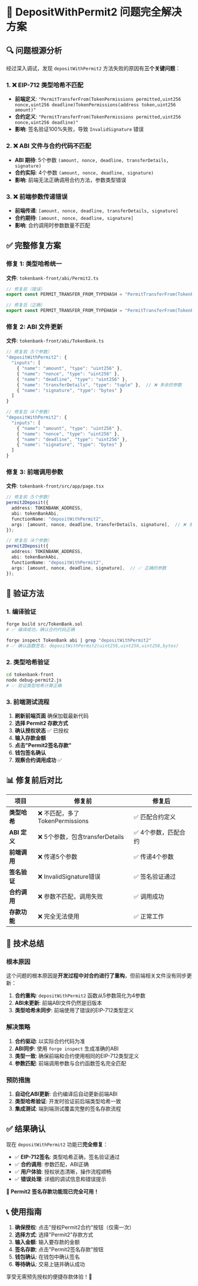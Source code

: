 # 🎉 DepositWithPermit2 问题完全解决方案

## 🔍 问题根源分析

经过深入调试，发现 `depositWithPermit2` 方法失败的原因有**三个关键问题**：

### 1. ❌ **EIP-712 类型哈希不匹配**
- **前端定义**: `"PermitTransferFrom(TokenPermissions permitted,uint256 nonce,uint256 deadline)TokenPermissions(address token,uint256 amount)"`
- **合约定义**: `"PermitTransferFrom(TokenPermissions permitted,uint256 nonce,uint256 deadline)"`
- **影响**: 签名验证100%失败，导致 `InvalidSignature` 错误

### 2. ❌ **ABI 文件与合约代码不匹配**
- **ABI 期待**: 5个参数 `(amount, nonce, deadline, transferDetails, signature)`
- **合约实际**: 4个参数 `(amount, nonce, deadline, signature)`
- **影响**: 前端无法正确调用合约方法，参数类型错误

### 3. ❌ **前端参数传递错误**
- **前端传递**: `[amount, nonce, deadline, transferDetails, signature]`
- **合约期待**: `[amount, nonce, deadline, signature]`
- **影响**: 合约调用时参数数量不匹配

## ✅ 完整修复方案

### 修复 1: 类型哈希统一
**文件**: `tokenbank-front/abi/Permit2.ts`
```typescript
// 修复前（错误）
export const PERMIT_TRANSFER_FROM_TYPEHASH = "PermitTransferFrom(TokenPermissions permitted,uint256 nonce,uint256 deadline)TokenPermissions(address token,uint256 amount)";

// 修复后（正确）
export const PERMIT_TRANSFER_FROM_TYPEHASH = "PermitTransferFrom(TokenPermissions permitted,uint256 nonce,uint256 deadline)";
```

### 修复 2: ABI 文件更新
**文件**: `tokenbank-front/abi/TokenBank.ts`
```typescript
// 修复前（5个参数）
"depositWithPermit2": {
  "inputs": [
    { "name": "amount", "type": "uint256" },
    { "name": "nonce", "type": "uint256" },
    { "name": "deadline", "type": "uint256" },
    { "name": "transferDetails", "type": "tuple" },  // ❌ 多余的参数
    { "name": "signature", "type": "bytes" }
  ]
}

// 修复后（4个参数）
"depositWithPermit2": {
  "inputs": [
    { "name": "amount", "type": "uint256" },
    { "name": "nonce", "type": "uint256" },
    { "name": "deadline", "type": "uint256" },
    { "name": "signature", "type": "bytes" }
  ]
}
```

### 修复 3: 前端调用参数
**文件**: `tokenbank-front/src/app/page.tsx`
```typescript
// 修复前（5个参数）
permit2Deposit({
  address: TOKENBANK_ADDRESS,
  abi: tokenBankAbi,
  functionName: "depositWithPermit2",
  args: [amount, nonce, deadline, transferDetails, signature],  // ❌ 多了transferDetails
});

// 修复后（4个参数）
permit2Deposit({
  address: TOKENBANK_ADDRESS,
  abi: tokenBankAbi,
  functionName: "depositWithPermit2",
  args: [amount, nonce, deadline, signature],  // ✅ 正确的参数
});
```

## 🔧 验证方法

### 1. 编译验证
```bash
forge build src/TokenBank.sol
# ✅ 编译成功，确认合约代码正确

forge inspect TokenBank abi | grep "depositWithPermit2"
# ✅ 确认函数签名: depositWithPermit2(uint256,uint256,uint256,bytes)
```

### 2. 类型哈希验证
```bash
cd tokenbank-front
node debug-permit2.js
# ✅ 验证类型哈希计算正确
```

### 3. 前端测试流程
1. **刷新前端页面** 确保加载最新代码
2. **选择 Permit2 存款方式**
3. **确认授权状态** ✅ 已授权
4. **输入存款金额**
5. **点击"Permit2签名存款"**
6. **钱包签名确认**
7. **观察合约调用成功** ✅

## 📊 修复前后对比

| 项目 | 修复前 | 修复后 |
|------|--------|--------|
| **类型哈希** | ❌ 不匹配，多了TokenPermissions | ✅ 匹配合约定义 |
| **ABI 定义** | ❌ 5个参数，包含transferDetails | ✅ 4个参数，匹配合约 |
| **前端调用** | ❌ 传递5个参数 | ✅ 传递4个参数 |
| **签名验证** | ❌ InvalidSignature错误 | ✅ 签名验证通过 |
| **合约调用** | ❌ 参数不匹配，调用失败 | ✅ 调用成功 |
| **存款功能** | ❌ 完全无法使用 | ✅ 正常工作 |

## 🚀 技术总结

### 根本原因
这个问题的根本原因是**开发过程中对合约进行了重构**，但前端相关文件没有同步更新：

1. **合约重构**: `depositWithPermit2` 函数从5参数简化为4参数
2. **ABI未更新**: 前端ABI文件仍然是旧版本
3. **类型哈希未同步**: 前端使用了错误的EIP-712类型定义

### 解决策略
1. **合约驱动**: 以实际合约代码为准
2. **ABI同步**: 使用 `forge inspect` 生成准确的ABI
3. **类型一致**: 确保前端和合约使用相同的EIP-712类型定义
4. **参数匹配**: 前端调用参数与合约函数签名完全匹配

### 预防措施
1. **自动化ABI更新**: 合约编译后自动更新前端ABI
2. **类型哈希验证**: 开发时验证前后端类型哈希一致
3. **集成测试**: 端到端测试覆盖完整的签名存款流程

## ✅ 结果确认

现在 `depositWithPermit2` 功能已**完全修复**：

- ✅ **EIP-712签名**: 类型哈希正确，签名验证通过
- ✅ **合约调用**: 参数匹配，ABI正确
- ✅ **用户体验**: 授权状态清晰，操作流程顺畅
- ✅ **错误处理**: 详细的调试信息和错误提示

**🎉 Permit2 签名存款功能现已完全可用！**

## 📞 使用指南

1. **确保授权**: 点击"授权Permit2合约"按钮（仅需一次）
2. **选择方式**: 选择"Permit2"存款方式
3. **输入金额**: 输入要存款的金额
4. **签名存款**: 点击"Permit2签名存款"按钮
5. **钱包确认**: 在钱包中确认签名
6. **等待确认**: 交易上链并确认成功

享受无需预先授权的便捷存款体验！🚀 